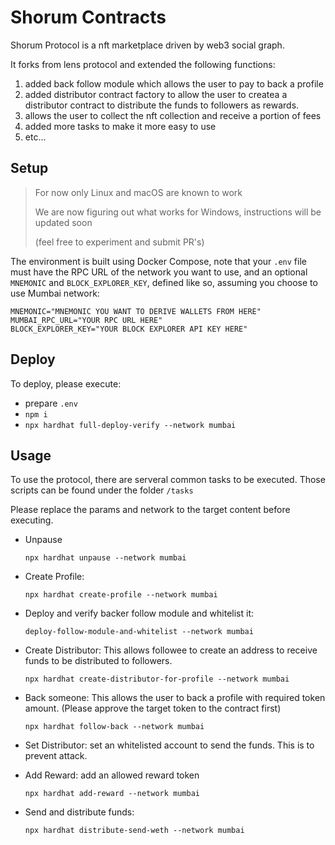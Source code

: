 # Shorum Contracts

Shorum Protocol is a nft marketplace driven by web3 social graph.

It forks from lens protocol and extended the following functions:

1. added back follow module which allows the user to pay to back a profile
2. added distributor contract factory to allow the user to createa a distributor contract to distribute the funds to followers as rewards.
3. allows the user to collect the nft collection and receive a portion of fees
4. added more tasks to make it more easy to use
5. etc...

## Setup

> For now only Linux and macOS are known to work
>
> We are now figuring out what works for Windows, instructions will be updated soon
>
> (feel free to experiment and submit PR's)

The environment is built using Docker Compose, note that your `.env` file must have the RPC URL of the network you want to use, and an optional `MNEMONIC` and `BLOCK_EXPLORER_KEY`, defined like so, assuming you choose to use Mumbai network:

```
MNEMONIC="MNEMONIC YOU WANT TO DERIVE WALLETS FROM HERE"
MUMBAI_RPC_URL="YOUR RPC URL HERE"
BLOCK_EXPLORER_KEY="YOUR BLOCK EXPLORER API KEY HERE"
```

## Deploy

To deploy, please execute:

* prepare `.env`
* `npm i`
* `npx hardhat full-deploy-verify --network mumbai`

## Usage

To use the protocol, there are serveral common tasks to be executed. Those scripts can be found under the folder `/tasks`

Please replace the params and network to the target content before executing.

- Unpause

  `npx hardhat unpause --network mumbai`

- Create Profile:

   `npx hardhat create-profile --network mumbai`

- Deploy and verify backer follow module and whitelist it: 

  `deploy-follow-module-and-whitelist --network mumbai`

- Create Distributor: This allows followee to create an address to receive funds to be distributed to followers.
  
  `npx hardhat create-distributor-for-profile --network mumbai`

- Back someone: This allows the user to back a profile with required token amount. (Please approve the target token to the contract first)
  
  `npx hardhat follow-back --network mumbai`


- Set Distributor: set an whitelisted account to send the funds. This is to prevent attack.

- Add Reward: add an allowed reward token

  `npx hardhat add-reward --network mumbai`

- Send and distribute funds:

  `npx hardhat distribute-send-weth --network mumbai`